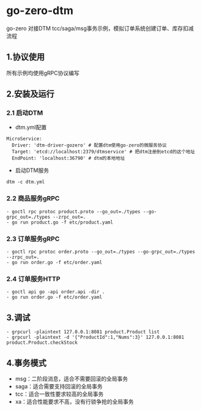 # go-zero-dtm
go-zero 对接DTM tcc/saga/msg事务示例，模拟订单系统创建订单、库存扣减流程

## 1.协议使用
所有示例均使用gRPC协议编写

## 2.安装及运行
### 2.1 启动DTM
- dtm.yml配置
```
MicroService:
  Driver: 'dtm-driver-gozero' # 配置dtm使用go-zero的微服务协议
  Target: 'etcd://localhost:2379/dtmservice' # 把dtm注册到etcd的这个地址
  EndPoint: 'localhost:36790' # dtm的本地地址
```
- 启动DTM服务
```
dtm -c dtm.yml
```

### 2.2 商品服务gRPC
```
- goctl rpc protoc product.proto --go_out=./types --go-grpc_out=./types --zrpc_out=.
- go run product.go -f etc/product.yaml
```

### 2.3 订单服务gRPC
```
- goctl rpc protoc order.proto --go_out=./types --go-grpc_out=./types --zrpc_out=.
- go run order.go -f etc/order.yaml
```

### 2.4 订单服务HTTP
```
- goctl api go -api order.api -dir .
- go run order.go -f etc/order.yaml
```

## 3.调试
```
- grpcurl -plaintext 127.0.0.1:8081 product.Product list
- grpcurl -plaintext -d '{"ProductId":1,"Nums":3}' 127.0.0.1:8081 product.Product.checkStock
```

## 4.事务模式
- msg：二阶段消息，适合不需要回滚的全局事务
- saga：适合需要支持回滚的全局事务
- tcc：适合一致性要求较高的全局事务
- xa：适合性能要求不高，没有行锁争抢的全局事务
